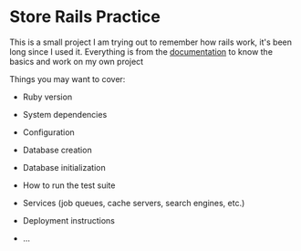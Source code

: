 # Store Rails Practice

This is a small project I am trying out to remember how rails work, it's been long since I used it.
Everything is from the [documentation](https://guides.rubyonrails.org/v8.0/getting_started.html#rails-console) to know the basics and work on my own project

Things you may want to cover:

* Ruby version

* System dependencies

* Configuration

* Database creation

* Database initialization

* How to run the test suite

* Services (job queues, cache servers, search engines, etc.)

* Deployment instructions

* ...
